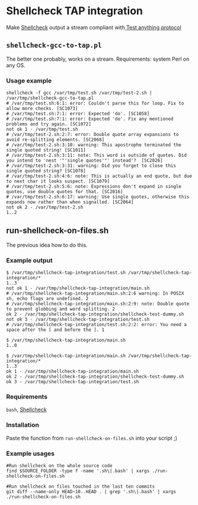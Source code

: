 # Shellcheck TAP integration

Make [Shellcheck](https://github.com/koalaman/shellcheck) output a stream compliant with[ Test anything protocol](http://testanything.org/)

## `shellcheck-gcc-to-tap.pl`

The better one probably, works on a stream. Requirements: system Perl on any OS.

### Usage example

```
shellcheck -f gcc /var/tmp/test.sh /var/tmp/test-2.sh | /var/tmp/shellcheck-gcc-to-tap.pl
# /var/tmp/test.sh:6:1: error: Couldn't parse this for loop. Fix to allow more checks. [SC1073]
# /var/tmp/test.sh:7:1: error: Expected 'do'. [SC1058]
# /var/tmp/test.sh:7:1: error: Expected 'do'. Fix any mentioned problems and try again. [SC1072]
not ok 1 - /var/tmp/test.sh
# /var/tmp/test-2.sh:2:7: error: Double quote array expansions to avoid re-splitting elements. [SC2068]
# /var/tmp/test-2.sh:3:10: warning: This apostrophe terminated the single quoted string! [SC1011]
# /var/tmp/test-2.sh:3:11: note: This word is outside of quotes. Did you intend to 'nest '"'single quotes'"' instead'?  [SC2026]
# /var/tmp/test-2.sh:3:31: warning: Did you forget to close this single quoted string? [SC1078]
# /var/tmp/test-2.sh:4:6: note: This is actually an end quote, but due to next char it looks suspect. [SC1079]
# /var/tmp/test-2.sh:5:6: note: Expressions don't expand in single quotes, use double quotes for that. [SC2016]
# /var/tmp/test-2.sh:6:17: warning: Use single quotes, otherwise this expands now rather than when signalled. [SC2064]
not ok 2 - /var/tmp/test-2.sh
1..2
```

## run-shellcheck-on-files.sh

The previous idea how to do this.

### Example output
```
$ /var/tmp/shellcheck-tap-integration/test.sh /var/tmp/shellcheck-tap-integration/*
1..3
not ok 1 - /var/tmp/shellcheck-tap-integration/main.sh
# /var/tmp/shellcheck-tap-integration/main.sh:2:6 warning: In POSIX sh, echo flags are undefined. 2
# /var/tmp/shellcheck-tap-integration/main.sh:2:9: note: Double quote to prevent globbing and word splitting. 2
ok 2 - /var/tmp/shellcheck-tap-integration/shellcheck-test-dummy.sh
not ok 3 - /var/tmp/shellcheck-tap-integration/test.sh
# /var/tmp/shellcheck-tap-integration/test.sh:2:2: error: You need a space after the [ and before the ]. 1

$ /var/tmp/shellcheck-tap-integration/main.sh
1..0

$ /var/tmp/shellcheck-tap-integration/main.sh /var/tmp/shellcheck-tap-integration/*
1..3
ok 1 - /var/tmp/shellcheck-tap-integration/main.sh
ok 2 - /var/tmp/shellcheck-tap-integration/shellcheck-test-dummy.sh
ok 3 - /var/tmp/shellcheck-tap-integration/test.sh
```

### Requirements
`bash`, [Shellcheck](https://github.com/koalaman/shellcheck)

### Installation
Paste the function from `run-shellcheck-on-files.sh` into your script ;)

### Example usages
```
#Run shellcheck on the whole source code
find $SOURCE_FOLDER -type f -name '.sh\|.bash' | xargs ./run-shellcheck-on-files.sh

#Run shellcheck on files touched in the last ten commits
git diff --name-only HEAD~10..HEAD . | grep '.sh\|.bash' | xargs ./run-shellcheck-on-files.sh
```
